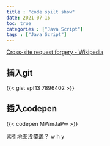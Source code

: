 ```yaml
---
title : "code spilt show"
date: 2021-07-16
toc: true
categories : ["Java Script"]
tags : ["Java Script"]
---
```


<!--more-->
[Cross-site request forgery - Wikipedia](https://en.wikipedia.org/wiki/Cross-site_request_forgery)

## 插入git

{{< gist spf13 7896402 >}}

## 插入codepen

{{< codepen MWmJaPw >}}

索引地图没覆盖？ w h y



